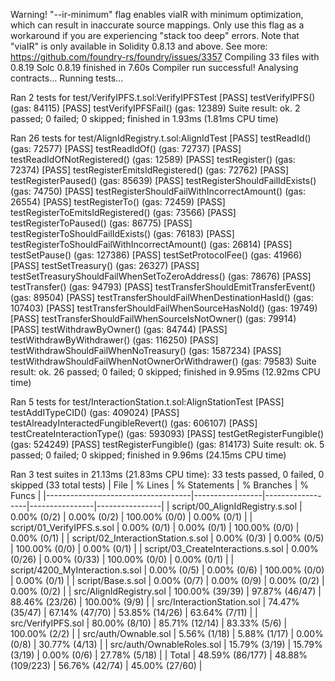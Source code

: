 Warning! "--ir-minimum" flag enables viaIR with minimum optimization, which can result in inaccurate source mappings.
Only use this flag as a workaround if you are experiencing "stack too deep" errors.
Note that "viaIR" is only available in Solidity 0.8.13 and above.
See more: https://github.com/foundry-rs/foundry/issues/3357
Compiling 33 files with 0.8.19
Solc 0.8.19 finished in 7.60s
Compiler run successful!
Analysing contracts...
Running tests...

Ran 2 tests for test/VerifyIPFS.t.sol:VerifyIPFSTest
[PASS] testVerifyIPFS() (gas: 84115)
[PASS] testVerifyIPFSFail() (gas: 12389)
Suite result: ok. 2 passed; 0 failed; 0 skipped; finished in 1.93ms (1.81ms CPU time)

Ran 26 tests for test/AlignIdRegistry.t.sol:AlignIdTest
[PASS] testReadId() (gas: 72577)
[PASS] testReadIdOf() (gas: 72737)
[PASS] testReadIdOfNotRegistered() (gas: 12589)
[PASS] testRegister() (gas: 72374)
[PASS] testRegisterEmitsIdRegistered() (gas: 72762)
[PASS] testRegisterPaused() (gas: 85639)
[PASS] testRegisterShouldFailIdExists() (gas: 74750)
[PASS] testRegisterShouldFailWithIncorrectAmount() (gas: 26554)
[PASS] testRegisterTo() (gas: 72459)
[PASS] testRegisterToEmitsIdRegistered() (gas: 73566)
[PASS] testRegisterToPaused() (gas: 86775)
[PASS] testRegisterToShouldFailIdExists() (gas: 76183)
[PASS] testRegisterToShouldFailWithIncorrectAmount() (gas: 26814)
[PASS] testSetPause() (gas: 127386)
[PASS] testSetProtocolFee() (gas: 41966)
[PASS] testSetTreasury() (gas: 26327)
[PASS] testSetTreasuryShouldFailWhenSetToZeroAddress() (gas: 78676)
[PASS] testTransfer() (gas: 94793)
[PASS] testTransferShouldEmitTransferEvent() (gas: 89504)
[PASS] testTransferShouldFailWhenDestinationHasId() (gas: 107403)
[PASS] testTransferShouldFailWhenSourceHasNoId() (gas: 19749)
[PASS] testTransferShouldFailWhenSourceIsNotOwner() (gas: 79914)
[PASS] testWithdrawByOwner() (gas: 84744)
[PASS] testWithdrawByWithdrawer() (gas: 116250)
[PASS] testWithdrawShouldFailWhenNoTreasury() (gas: 1587234)
[PASS] testWithdrawShouldFailWhenNotOwnerOrWithdrawer() (gas: 79583)
Suite result: ok. 26 passed; 0 failed; 0 skipped; finished in 9.95ms (12.92ms CPU time)

Ran 5 tests for test/InteractionStation.t.sol:AlignStationTest
[PASS] testAddITypeCID() (gas: 409024)
[PASS] testAlreadyInteractedFungibleRevert() (gas: 606107)
[PASS] testCreateInteractionType() (gas: 593093)
[PASS] testGetRegisterFungible() (gas: 524249)
[PASS] testRegisterFungible() (gas: 814173)
Suite result: ok. 5 passed; 0 failed; 0 skipped; finished in 9.96ms (24.15ms CPU time)

Ran 3 test suites in 21.13ms (21.83ms CPU time): 33 tests passed, 0 failed, 0 skipped (33 total tests)
| File                               | % Lines         | % Statements     | % Branches     | % Funcs        |
|------------------------------------|-----------------|------------------|----------------|----------------|
| script/00_AlignIdRegistry.s.sol    | 0.00% (0/2)     | 0.00% (0/2)      | 100.00% (0/0)  | 0.00% (0/1)    |
| script/01_VerifyIPFS.s.sol         | 0.00% (0/1)     | 0.00% (0/1)      | 100.00% (0/0)  | 0.00% (0/1)    |
| script/02_InteractionStation.s.sol | 0.00% (0/3)     | 0.00% (0/5)      | 100.00% (0/0)  | 0.00% (0/1)    |
| script/03_CreateInteractions.s.sol | 0.00% (0/26)    | 0.00% (0/33)     | 100.00% (0/0)  | 0.00% (0/1)    |
| script/4200_MyInteraction.s.sol    | 0.00% (0/5)     | 0.00% (0/6)      | 100.00% (0/0)  | 0.00% (0/1)    |
| script/Base.s.sol                  | 0.00% (0/7)     | 0.00% (0/9)      | 0.00% (0/2)    | 0.00% (0/2)    |
| src/AlignIdRegistry.sol            | 100.00% (39/39) | 97.87% (46/47)   | 88.46% (23/26) | 100.00% (9/9)  |
| src/InteractionStation.sol         | 74.47% (35/47)  | 67.14% (47/70)   | 53.85% (14/26) | 63.64% (7/11)  |
| src/VerifyIPFS.sol                 | 80.00% (8/10)   | 85.71% (12/14)   | 83.33% (5/6)   | 100.00% (2/2)  |
| src/auth/Ownable.sol               | 5.56% (1/18)    | 5.88% (1/17)     | 0.00% (0/8)    | 30.77% (4/13)  |
| src/auth/OwnableRoles.sol          | 15.79% (3/19)   | 15.79% (3/19)    | 0.00% (0/6)    | 27.78% (5/18)  |
| Total                              | 48.59% (86/177) | 48.88% (109/223) | 56.76% (42/74) | 45.00% (27/60) |
